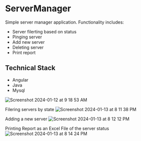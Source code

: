 # ServerManager

Simple server manager application. Functionality includes: 
- Server filerting based on status
- Pinging server 
- Add new server
- Deleting server
- Print report

## Technical Stack 
- Angular
- Java
- Mysql 


![Screenshot 2024-01-12 at 9 18 53 AM](https://github.com/eelizan1/ServerManager/assets/15695349/3fcd2a84-cda9-4662-bb42-b17334e5d0a0)

Filering servers by state 
![Screenshot 2024-01-13 at 8 11 38 PM](https://github.com/eelizan1/ServerManager/assets/15695349/853b0eb0-edc3-4d2e-8254-ef9016e8aba8)

Adding a new server
![Screenshot 2024-01-13 at 8 12 12 PM](https://github.com/eelizan1/ServerManager/assets/15695349/9ac83eea-7da0-425e-b831-f47921e3283f)

Printing Report as an Excel File of the server status 
![Screenshot 2024-01-13 at 8 14 24 PM](https://github.com/eelizan1/ServerManager/assets/15695349/68eefee1-c3e9-44f4-b402-46162f7a13e2)



